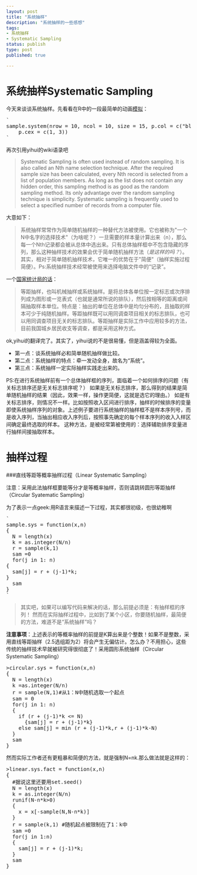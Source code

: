```yaml
--- 
layout: post
title: "系统抽样"
description: "系统抽样的一些感想"
tags: 
- 系统抽样
- Systematic Sampling
status: publish
type: post
published: true

---
```


系统抽样Systematic Sampling
==============================


今天来谈谈系统抽样。先看看在R中的一段最简单的动画[模拟](http://animation.yihui.name/samp:systematic_sampling)：
<pre>
`
sample.system(nrow = 10, ncol = 10, size = 15, p.col = c("blue", "red"), 
    p.cex = c(1, 3))
`
</pre>

再次引用yihui的wiki语录吧

>Systematic Sampling is often used instead of random sampling. It is also called an Nth name selection technique. After the required sample size has been calculated, every Nth record is selected from a list of population members. As long as the list does not contain any hidden order, this sampling method is as good as the random sampling method. Its only advantage over the random sampling technique is simplicity. Systematic sampling is frequently used to select a specified number of records from a computer file. 

大意如下：

>系统抽样常常作为简单随机抽样的一种替代方法被使用。它也被称为"一个N中名字的选择技术"（为啥呢？）一旦需要的样本量计算出来（n），那么每一个Nth记录都会被从总体中选出来。只有总体抽样框中不包含隐藏的序列，那么这种抽样技术的效果会优于简单随机抽样方法（*是这样的吗？*）。其实，相对于简单随机抽样技术，它唯一的优势在于"简便"（抽样实施过程简便）。Ps:系统抽样技术经常被使用来选择电脑文件中的“记录”。

一个[国家统计局的话](http://www.stats.gov.cn/tjzs/tjcd/t20030807_96587.htm)：

>等距抽样，也叫机械抽样或系统抽样。是将总体各单位按一定标志或次序排列成为图形或一览表式（也就是通常所说的排队），然后按相等的距离或间隔抽取样本单位。特点是：抽出的单位在总体中是均匀分布的，且抽取的样本可少于纯随机抽样。等距抽样既可以用同调查项目相关的标志排队，也可以用同调查项目无关的标志排队。等距抽样是实际工作中应用较多的方法，目前我国城乡居民收支等调查，都是采用这种方式。


ok,yihui的翻译完了。其实了，yihui说的不是很易懂，但是涵盖得较为全面。

 * 第一点：谈系统抽样必和简单随机抽样做比较。
 * 第二点：系统抽样的特点：牵一发动全身，故名为“系统”。
 * 第三点：系统抽样一定实际抽样实践走出来的。

PS:在进行系统抽样前有一个总体抽样框的序列，面临着一个如何排序的问题（有关标志排序还是无关标志排序呢？）
如果是无关标志排序，那么得到的结果是简单随机抽样的结果（因此，效果一样，操作更简便，这就是选它的理由。）
如是有关标志排序，则情况不一样。比如按照收入区间进行排序，抽样的时候排序的变量即使系统抽样序列的对象。上述例子要进行系统抽样的抽样框不是样本序列号，而是收入序列，当抽出相应收入序列后，按照事先确定的每个样本序列的收入入样区间确定最终选取的样本。
这种方法，是被经常第被使用的：选择辅助排序变量进行抽样间接抽取样本。

抽样过程
=============

###直线等距等概率抽样过程（Linear Systematic Sampling）

注意：采用此法抽样框要能等分才是等概率抽样，否则请跳转圆形等距抽样（Circular Syatematic Sampling）

为了表示一点geek:用R语言来描述一下过程，其实都很初级，也很幼稚啊

<pre>
`
sample.sys = function(x,n)
{
  N = length(x)
  k = as.integer(N/n)
  r = sample(k,1)
  sam =0
  for(j in 1: n)
{
  sam[j] = r + (j-1)*k;
} 
  sam
}
`
</pre>

>其实吧，如果可以编写代码来解决的话，那么前提必须是：有抽样框的序列！
然而在实际抽样过程中，比如到了某个小区，你要随机抽样，最简便的方法，难道不是“系统抽样”吗？

**注意事项**：上述表示的等概率抽样的前提是K算出来是个整数！如果不是整数，采用直线等距抽样（2.5选组距为2）将会产生无偏估计。怎么办？不用担心，这些传统的抽样技术早就被研究得很彻底了！采用圆形系统抽样（Circular Systematic Sampling）

<pre>
>circular.sys = function(x,n)
{
  N = length(x)    
  k =as.integer(N/n)
  r = sample(N,1)#从1：N中随机选取一个起点
  sam = 0
  for(j in 1: n)
  {
    if (r + (j-1)*k <= N)
      {sam[j] = r + (j-1)*k}
    else sam[j] = min (r + (j-1)*k,r + (j-1)*k-N)
  }
  sam
}
</pre>

然而实际工作者还有更粗暴和简便的方法，就是强制N=nk.那么做法就是这样的：
<pre>
>linear.sys.fact = function(x,n)
{
  #据说这里还要用set.seed()
  N = length(x)
  k = as.integer(N/n)
  runif(N-n*k>0)
  {
    x = x[-sample(N,N-n*k)]
  }
  r = sample(k,1) #随机起点被限制在了1：k中
  sam =0
  for(j in 1:n)
  {
    sam[j] = r + (j-1)*k;
  } 
  sam
}
</pre>
